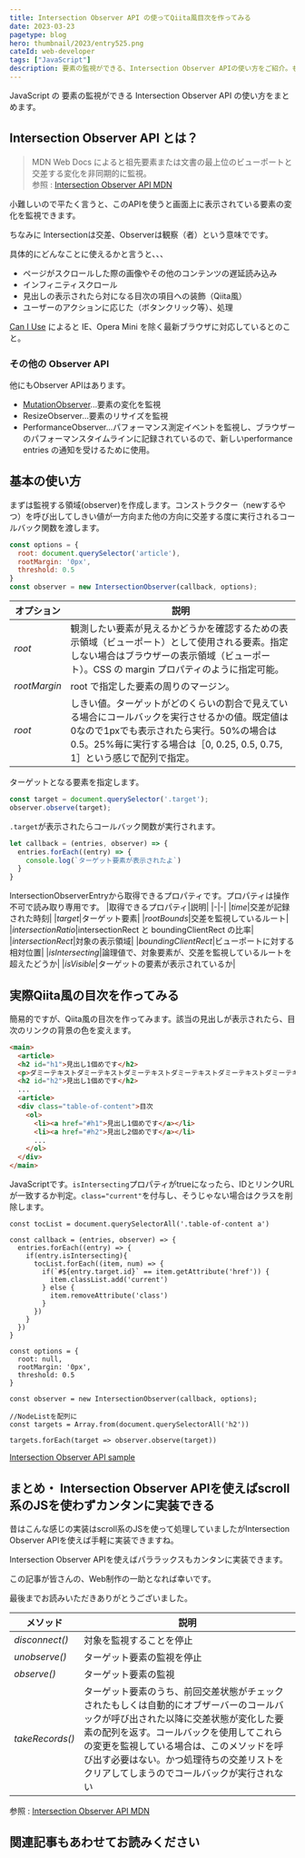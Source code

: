 ```yaml
---
title: Intersection Observer API の使ってQiita風目次を作ってみる
date: 2023-03-23
pagetype: blog
hero: thumbnail/2023/entry525.png
cateId: web-developer
tags: ["JavaScript"]
description: 要素の監視ができる、Intersection Observer APIの使い方をご紹介。もう、scroll量に応じて処理する必要はありません。Qiita風目次のサンプルコード。モダンブラウザでは使用可能。オプションやメソッドの解説、コードサンプルあり。
---
```


JavaScript の 要素の監視ができる Intersection Observer API の使い方をまとめます。

## Intersection Observer API とは？

> MDN Web Docs によると祖先要素または文書の最上位のビューポートと交差する変化を非同期的に監視。<br>
> 参照 : [Intersection Observer API MDN](https://developer.mozilla.org/ja/docs/Web/API/Intersection_Observer_API)


小難しいので平たく言うと、このAPIを使うと画面上に表示されている要素の変化を監視できます。

ちなみに Intersectionは交差、Observerは観察（者）という意味でです。

具体的にどんなことに使えるかと言うと、、、

* ページがスクロールした際の画像やその他のコンテンツの遅延読み込み
* インフィニティスクロール
* 見出しの表示されたら対になる目次の項目への装飾（Qiita風）
* ユーザーのアクションに応じた（ボタンクリック等）、処理

[Can I Use](https://caniuse.com/?search=Intersection%20Observer%20API) によると IE、Opera Mini を除く最新ブラウザに対応しているとのこと。

### その他の Observer API

他にもObserver APIはあります。

* [MutationObserver](/blogs/entry526)...要素の変化を監視
* ResizeObserver...要素のリサイズを監視
* PerformanceObserver...パフォーマンス測定イベントを監視し、ブラウザーのパフォーマンスタイムラインに記録されているので、新しいperformance entries の通知を受けるために使用。


## 基本の使い方
まずは監視する領域(observer)を作成します。コンストラクター（newするやつ）を呼び出してしきい値が一方向また他の方向に交差する度に実行されるコールバック関数を渡します。

```js
const options = {
  root: document.querySelector('article'),
  rootMargin: '0px',
  threshold: 0.5
}
const observer = new IntersectionObserver(callback, options);
```
|オプション|説明|
|-|-|
|*root*|観測したい要素が見えるかどうかを確認するための表示領域（ビューポート）として使用される要素。指定しない場合はブラウザーの表示領域（ビューポート）。CSS の margin プロパティのように指定可能。|
|*rootMargin*|root で指定した要素の周りのマージン。|
|*root*|しきい値。ターゲットがどのくらいの割合で見えている場合にコールバックを実行させるかの値。既定値は0なので1pxでも表示されたら実行。50%の場合は 0.5。25%毎に実行する場合は［0, 0.25, 0.5, 0.75, 1］という感じで配列で指定。 |

ターゲットとなる要素を指定します。

```js
const target = document.querySelector('.target');
observer.observe(target);
```

`.target`が表示されたらコールバック関数が実行されます。
```js
let callback = (entries, observer) => {
  entries.forEach((entry) => {
    console.log(`ターゲット要素が表示されたよ`)
  }
}
```
IntersectionObserverEntryから取得できるプロパティです。プロパティは操作不可で読み取り専用です。
|取得できるプロパティ|説明|
|-|-|
|*time*|交差が記録された時刻|
|*target*|ターゲット要素|
|*rootBounds*|交差を監視しているルート|
|*intersectionRatio*|intersectionRect と boundingClientRect の比率|
|*intersectionRect*|対象の表示領域|
|*boundingClientRect*|ビューポートに対する相対位置|
|*isIntersecting*|論理値で、対象要素が、交差を監視しているルートを超えたどうか|
|*isVisible*|ターゲットの要素が表示されているか|

## 実際Qiita風の目次を作ってみる
簡易的ですが、Qiita風の目次を作ってみます。該当の見出しが表示されたら、目次のリンクの背景の色を変えます。
```HTML
<main>
  <article>
  <h2 id="h1">見出し1個めです</h2>
  <p>ダミーテキストダミーテキストダミーテキストダミーテキストダミーテキストダミーテキストダミーテキストダミーテキストダミーテキストダミーテキストダミーテキストダミーテキストダミーテキストダミーテキストダミーテキストダミーテキストダミーテキストダミーテキストダミーテキストダミーテキストダミーテキストダミーテキストダミーテキストダミーテキストダミーテキスト</p>
  <h2 id="h2">見出し1個めです</h2>
  ...
  <article>
  <div class="table-of-content">目次
    <ol>
      <li><a href="#h1">見出し1個めです</a></li>
      <li><a href="#h2">見出し2個めです</a></li>
      ...
    </ol>
  </div>
</main>
```
JavaScriptです。`isIntersecting`プロパティがtrueになったら、IDとリンクURLが一致するか判定。`class="current"`を付与し、そうじゃない場合はクラスを削除します。

```JavaScript:title=JavaScript
const tocList = document.querySelectorAll('.table-of-content a')

const callback = (entries, observer) => {
  entries.forEach((entry) => {
    if(entry.isIntersecting){
      tocList.forEach((item, num) => {
        if(`#${entry.target.id}` == item.getAttribute('href')) {
          item.classList.add('current')
        } else {
          item.removeAttribute('class')
        }
      })
    }
  })
}

const options = {
  root: null,
  rootMargin: '0px',
  threshold: 0.5
}

const observer = new IntersectionObserver(callback, options);

//NodeListを配列に
const targets = Array.from(document.querySelectorAll('h2'))

targets.forEach(target => observer.observe(target))
```

[Intersection Observer API sample](https://codepen.io/camille-cebu/pen/ExeOmeW)

## まとめ・ Intersection Observer APIを使えばscroll系のJSを使わずカンタンに実装できる
昔はこんな感じの実装はscroll系のJSを使って処理していましたがIntersection Observer APIを使えば手軽に実装できますね。

Intersection Observer APIを使えばパララックスもカンタンに実装できます。

この記事が皆さんの、Web制作の一助となれば幸いです。

最後までお読みいただきありがとうございました。

|メソッド|説明|
|-|-|
|*disconnect()*|対象を監視することを停止|
|*unobserve()*|ターゲット要素の監視を停止|
|*observe()*|ターゲット要素の監視|
|*takeRecords()*|ターゲット要素のうち、前回交差状態がチェックされたもしくは自動的にオブザーバーのコールバックが呼び出された以降に交差状態が変化した要素の配列を返す。コールバックを使用してこれらの変更を監視している場合は、このメソッドを呼び出す必要はない。かつ処理待ちの交差リストをクリアしてしまうのでコールバックが実行されない|

参照 : [Intersection Observer API MDN](https://developer.mozilla.org/ja/docs/Web/API/Intersection_Observer_API)

## 関連記事もあわせてお読みください
<card id="/blogs/entry526/"></card>
